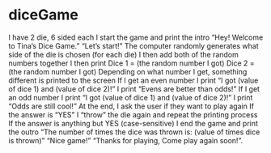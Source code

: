 # diceGame
I have 2 die, 6 sided each I start the game and print the intro  “Hey! Welcome to Tina’s Dice Game.” “Let’s start!” The computer randomly generates what side of the die is chosen (for each die) I then add both of the random numbers together  I then print  Dice 1 = (the random number I got)  Dice 2 = (the random number I got) Depending on what number I get, something different is printed to the screen If I get an even number  I print “I got (value of dice 1) and (value of dice 2)!”  I print “Evens are better than odds!” If I get an odd number I print “I got (value of dice 1) and (value of dice 2)!”  I print “Odds are still cool!” At the end, I ask the user if they want to play again If the answer is “YES”  I “throw” the die again and repeat the printing process If the answer is anything but YES (case-sensitive) I end the game and print the outro  “The number of times the dice was thrown is: (value of times dice is thrown)” “Nice game!” “Thanks for playing, Come play again soon!”.
